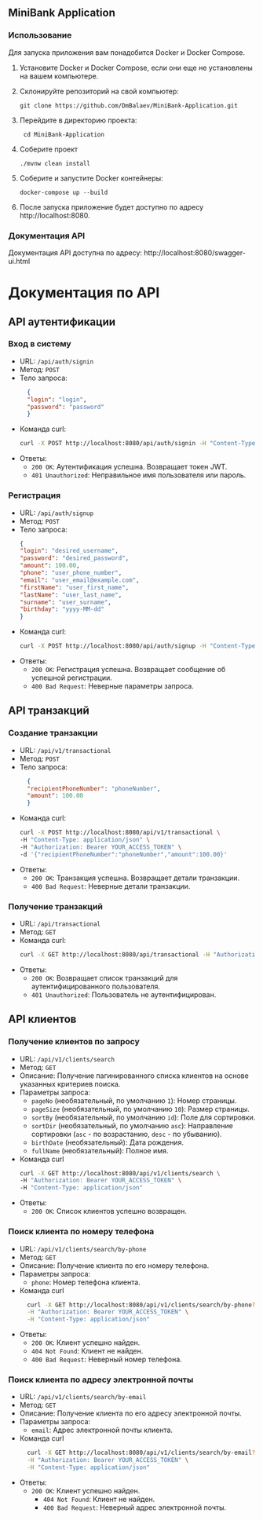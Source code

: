 ## MiniBank Application
### Использование
Для запуска приложения вам понадобится Docker и Docker Compose.

1. Установите Docker и Docker Compose, если они еще не установлены на вашем компьютере.
2. Склонируйте репозиторий на свой компьютер:

    ```shell
    git clone https://github.com/DmBalaev/MiniBank-Application.git
    ```  
   
3. Перейдите в директорию проекта:
   ```shell
    cd MiniBank-Application
   ```   

4. Соберите проект
   ```shell
   ./mvnw clean install
   ```

5. Соберите и запустите Docker контейнеры:

   ```shell
   docker-compose up --build
   ```
   
6. После запуска приложение будет доступно по адресу http://localhost:8080.

### Документация API
Документация API доступна по адресу: http://localhost:8080/swagger-ui.html

# Документация по API
## API аутентификации
### Вход в систему
* URL: `/api/auth/signin`
* Метод: `POST`
* Тело запроса:
    ```json
      {
      "login": "login",
      "password": "password"
      }
    ```
* Команда curl:
  ```bash
  curl -X POST http://localhost:8080/api/auth/signin -H "Content-Type: application/json" -d '{"login":"login","password":"password"}'
  ```
* Ответы:
  * `200 OK`: Аутентификация успешна. Возвращает токен JWT.
  * `401 Unauthorized`: Неправильное имя пользователя или пароль.
  
### Регистрация
* URL: `/api/auth/signup`
* Метод: `POST`
* Тело запроса:
   ```json
  {
   "login": "desired_username",
   "password": "desired_password",
   "amount": 100.00,
   "phone": "user_phone_number",
   "email": "user_email@example.com",
   "firstName": "user_first_name",
   "lastName": "user_last_name",
   "surname": "user_surname",
   "birthday": "yyyy-MM-dd"
  }
   ```
* Команда curl:
  ```bash
  curl -X POST http://localhost:8080/api/auth/signup -H "Content-Type: application/json" -d '{"login":"login","password":"password","amount":100.00,"phone":"89999999999r","email":"user@mail.com","firstName":"firstName","lastName":"lastName","surname":"surname","birthday":"1990-02-13"}'
  ```
* Ответы:
  * `200 OK`: Регистрация успешна. Возвращает сообщение об успешной регистрации.
  * `400 Bad Request`: Неверные параметры запроса.

##  API транзакций
### Создание транзакции
* URL: `/api/v1/transactional`
* Метод: `POST`
* Тело запроса:
  ```json
    {
    "recipientPhoneNumber": "phoneNumber",
    "amount": 100.00
    }
    ```
* Команда curl:  
  ```bash
  curl -X POST http://localhost:8080/api/v1/transactional \
  -H "Content-Type: application/json" \
  -H "Authorization: Bearer YOUR_ACCESS_TOKEN" \
  -d '{"recipientPhoneNumber":"phoneNumber","amount":100.00}'
  ```
* Ответы:
  * `200 OK`: Транзакция успешна. Возвращает детали транзакции.
  * `400 Bad Request`: Неверные детали транзакции.

### Получение транзакций
  
* URL: `/api/transactional`
* Метод: `GET`
* Команда curl:
  ```bash
  curl -X GET http://localhost:8080/api/transactional -H "Authorization: Bearer YOUR_ACCESS_TOKEN"
  ```
* Ответы:
  * `200 OK`: Возвращает список транзакций для аутентифицированного пользователя.
  * `401 Unauthorized`: Пользователь не аутентифицирован.

## API клиентов
### Получение клиентов по запросу

* URL: `/api/v1/clients/search`
* Метод: `GET`
* Описание: Получение пагинированного списка клиентов на основе указанных критериев поиска.
* Параметры запроса:
  * `pageNo` (необязательный, по умолчанию `1`): Номер страницы.
  * `pageSize` (необязательный, по умолчанию `10`): Размер страницы.
  * `sortBy` (необязательный, по умолчанию `id`): Поле для сортировки.
  * `sortDir` (необязательный, по умолчанию `asc`): Направление сортировки (`asc` - по возрастанию, `desc` - по убыванию).
  * `birthDate` (необязательный): Дата рождения.
  * `fullName` (необязательный): Полное имя.
* Команда curl
  ```bash
  curl -X GET http://localhost:8080/api/v1/clients/search \
  -H "Authorization: Bearer YOUR_ACCESS_TOKEN" \
  -H "Content-Type: application/json"
  ```
* Ответы:
  * `200 OK`: Список клиентов успешно возвращен.

### Поиск клиента по номеру телефона

* URL: `/api/v1/clients/search/by-phone`
* Метод: `GET`
* Описание: Получение клиента по его номеру телефона.
* Параметры запроса:
  * `phone`: Номер телефона клиента.
* Команда curl
  ```bash
    curl -X GET http://localhost:8080/api/v1/clients/search/by-phone?phone=CLIENT_PHONE_NUMBER \
    -H "Authorization: Bearer YOUR_ACCESS_TOKEN" \
    -H "Content-Type: application/json"
  ```
* Ответы:
  * `200 OK`: Клиент успешно найден.
  * `404 Not Found`: Клиент не найден.
  * `400 Bad Request`: Неверный номер телефона.

### Поиск клиента по адресу электронной почты

* URL: `/api/v1/clients/search/by-email`
* Метод: `GET`
* Описание: Получение клиента по его адресу электронной почты.
* Параметры запроса:
  * `email`: Адрес электронной почты клиента.
* Команда curl
  ```bash
    curl -X GET http://localhost:8080/api/v1/clients/search/by-email?email=CLIENT_EMAIL \
    -H "Authorization: Bearer YOUR_ACCESS_TOKEN" \
    -H "Content-Type: application/json"
  ```
* Ответы:
  * `200 OK`: Клиент успешно найден.
    * `404 Not Found`: Клиент не найден.
    * `400 Bad Request`: Неверный адрес электронной почты.